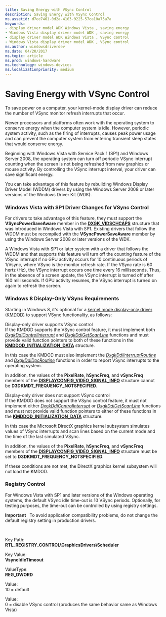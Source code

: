 ```yaml
---
title: Saving Energy with VSync Control
description: Saving Energy with VSync Control
ms.assetid: d7ee7461-0d2a-4103-9225-57ca10a75a7a
keywords:
- display driver model WDK Windows Vista , saving energy
- Windows Vista display driver model WDK , saving energy
- display driver model WDK Windows Vista , VSync control
- Windows Vista display driver model WDK , VSync control
ms.author: windowsdriverdev
ms.date: 04/20/2017
ms.topic: article
ms.prod: windows-hardware
ms.technology: windows-devices
ms.localizationpriority: medium
---
```


# Saving Energy with VSync Control


To save power on a computer, your kernel-mode display driver can reduce the number of VSync monitor refresh interrupts that occur.

Newer processors and platforms often work with the operating system to conserve energy when the computer system is idle. However, periodic system activity, such as the firing of interrupts, causes peak power usage and can prevent the computer system from entering transient sleep states that would conserve energy.

Beginning with Windows Vista with Service Pack 1 (SP1) and Windows Server 2008, the operating system can turn off periodic VSync interrupt counting when the screen is not being refreshed from new graphics or mouse activity. By controlling the VSync interrupt interval, your driver can save significant energy.

You can take advantage of this feature by rebuilding Windows Display Driver Model (WDDM) drivers by using the Windows Server 2008 or later versions of the Windows Driver Kit (WDK).

### <span id="driver_changes_for_vsync_control"></span><span id="DRIVER_CHANGES_FOR_VSYNC_CONTROL"></span>Windows Vista with SP1 Driver Changes for VSync Control

For drivers to take advantage of this feature, they must support the **VSyncPowerSaveAware** member in the [**DXGK\_VIDSCHCAPS**](https://msdn.microsoft.com/library/windows/hardware/ff562863) structure that was introduced in Windows Vista with SP1. Existing drivers that follow the WDDM must be recompiled with the **VSyncPowerSaveAware** member by using the Windows Server 2008 or later versions of the WDK.

A Windows Vista with SP1 or later system with a driver that follows the WDDM and that supports this feature will turn off the counting feature of the VSync interrupt if no GPU activity occurs for 10 continuous periods of 1/Vsync, where VSync is the monitor refresh rate. If the VSync rate is 60 hertz (Hz), the VSync interrupt occurs one time every 16 milliseconds. Thus, in the absence of a screen update, the VSync interrupt is turned off after 160 milliseconds. If GPU activity resumes, the VSync interrupt is turned on again to refresh the screen.

### <span id="Windows_8_Display-Only_VSync_Requirements"></span><span id="windows_8_display-only_vsync_requirements"></span><span id="WINDOWS_8_DISPLAY-ONLY_VSYNC_REQUIREMENTS"></span>Windows 8 Display-Only VSync Requirements

Starting in Windows 8, it's optional for a [kernel mode display-only driver (KMDOD)](https://msdn.microsoft.com/library/windows/hardware/jj673962) to support VSync functionality, as follows:

<span id="Display-only_driver_supports_VSync_control"></span><span id="display-only_driver_supports_vsync_control"></span><span id="DISPLAY-ONLY_DRIVER_SUPPORTS_VSYNC_CONTROL"></span>Display-only driver supports VSync control  
If the KMDOD supports the VSync control feature, it must implement both [*DxgkDdiControlInterrupt*](https://msdn.microsoft.com/library/windows/hardware/ff559602) and [*DxgkDdiGetScanLine*](https://msdn.microsoft.com/library/windows/hardware/ff559668) functions and must provide valid function pointers to both of these functions in the [**KMDDOD\_INITIALIZATION\_DATA**](https://msdn.microsoft.com/library/windows/hardware/hh451571) structure.

In this case the KMDOD must also implement the [*DxgkDdiInterruptRoutine*](https://msdn.microsoft.com/library/windows/hardware/ff559680) and [*DxgkDdiDpcRoutine*](https://msdn.microsoft.com/library/windows/hardware/ff559645) functions in order to report VSync interrupts to the operating system.

In addition, the values of the **PixelRate**, **hSyncFreq**, and **vSyncFreq** members of the [**DISPLAYCONFIG\_VIDEO\_SIGNAL\_INFO**](https://msdn.microsoft.com/library/windows/hardware/ff554007) structure cannot be **D3DKMDT\_FREQUENCY\_NOTSPECIFIED**.

<span id="Display-only_driver_does_not_support_VSync_control"></span><span id="display-only_driver_does_not_support_vsync_control"></span><span id="DISPLAY-ONLY_DRIVER_DOES_NOT_SUPPORT_VSYNC_CONTROL"></span>Display-only driver does not support VSync control  
If the KMDOD does not support the VSync control feature, it must not implement either [*DxgkDdiControlInterrupt*](https://msdn.microsoft.com/library/windows/hardware/ff559602) or [*DxgkDdiGetScanLine*](https://msdn.microsoft.com/library/windows/hardware/ff559668) functions and must not provide valid function pointers to either of these functions in the [**KMDDOD\_INITIALIZATION\_DATA**](https://msdn.microsoft.com/library/windows/hardware/hh451571) structure.

In this case the Microsoft DirectX graphics kernel subsystem simulates values of VSync interrupts and scan lines based on the current mode and the time of the last simulated VSync.

In addition, the values of the **PixelRate**, **hSyncFreq**, and **vSyncFreq** members of the [**DISPLAYCONFIG\_VIDEO\_SIGNAL\_INFO**](https://msdn.microsoft.com/library/windows/hardware/ff554007) structure must be set to **D3DKMDT\_FREQUENCY\_NOTSPECIFIED**.

If these conditions are not met, the DirectX graphics kernel subsystem will not load the KMDOD.

### <span id="registry_control"></span><span id="REGISTRY_CONTROL"></span> Registry Control

For Windows Vista with SP1 and later versions of the Windows operating systems, the default VSync idle time-out is 10 VSync periods. Optionally, for testing purposes, the time-out can be controlled by using registry settings.

**Important**   To avoid application compatibility problems, do not change the default registry setting in production drivers.

 

<span id="Key_Path_"></span><span id="key_path_"></span><span id="KEY_PATH_"></span>Key Path:  
**RTL\_REGISTRY\_CONTROL\\GraphicsDrivers\\Scheduler**

<span id="Key_Value_"></span><span id="key_value_"></span><span id="KEY_VALUE_"></span>Key Value:  
**VsyncIdleTimeout**

<span id="ValueType_"></span><span id="valuetype_"></span><span id="VALUETYPE_"></span>ValueType:  
**REG\_DWORD**

<span id="Value_"></span><span id="value_"></span><span id="VALUE_"></span>Value:  
10 = default

<span id="Value_"></span><span id="value_"></span><span id="VALUE_"></span>Value:  
0 = disable VSync control (produces the same behavior same as Windows Vista)

 

 





